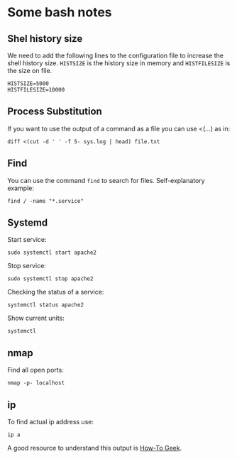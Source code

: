 # Some bash notes

## Shel history size

We need to add the following lines to the configuration file to increase the shell history size. `HISTSIZE` is the history size in memory and `HISTFILESIZE` is the size on file.

```
HISTSIZE=5000
HISTFILESIZE=10000
```

## Process Substitution

If you want to use the output of a command as a file you can use <(...) as in:

```
diff <(cut -d ' ' -f 5- sys.log | head) file.txt
```

## Find

You can use the command `find` to search for files. Self-explanatory example:

```
find / -name "*.service"
```

## Systemd

Start service:

```
sudo systemctl start apache2
```

Stop service:

```
sudo systemctl stop apache2
```

Checking the status of a service:

```
systemctl status apache2
```

Show current units:

```
systemctl
```

## nmap

Find all open ports:

```
nmap -p- localhost
```

## ip

To find actual ip address use:

```
ip a
```

A good resource to understand this output is [How-To Geek](https://www.howtogeek.com/657911/how-to-use-the-ip-command-on-linux/).
